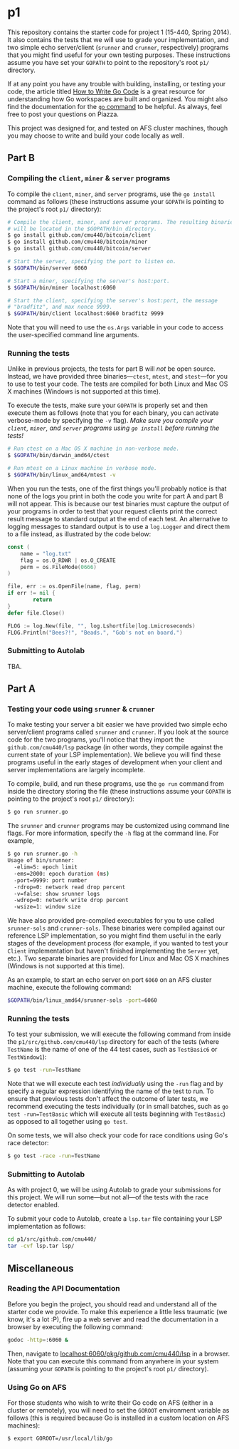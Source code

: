 p1
==

This repository contains the starter code for project 1 (15-440, Spring 2014). It also contains
the tests that we will use to grade your implementation, and two simple echo server/client
(`srunner` and `crunner`, respectively) programs that you might find useful for your own testing
purposes. These instructions assume you have set your `GOPATH` to point to the repository's
root `p1/` directory.

If at any point you have any trouble with building, installing, or testing your code, the article
titled [How to Write Go Code](http://golang.org/doc/code.html) is a great resource for understanding
how Go workspaces are built and organized. You might also find the documentation for the
[`go` command](http://golang.org/cmd/go/) to be helpful. As always, feel free to post your questions
on Piazza.

This project was designed for, and tested on AFS cluster machines, though you may choose to
write and build your code locally as well.

## Part B

### Compiling the `client`, `miner` & `server` programs

To compile the `client`, `miner`, and `server` programs, use the `go install` command
as follows (these instructions assume your
`GOPATH` is pointing to the project's root `p1/` directory):

```bash
# Compile the client, miner, and server programs. The resulting binaries
# will be located in the $GOPATH/bin directory.
$ go install github.com/cmu440/bitcoin/client
$ go install github.com/cmu440/bitcoin/miner
$ go install github.com/cmu440/bitcoin/server

# Start the server, specifying the port to listen on.
$ $GOPATH/bin/server 6060

# Start a miner, specifying the server's host:port.
$ $GOPATH/bin/miner localhost:6060

# Start the client, specifying the server's host:port, the message
# "bradfitz", and max nonce 9999.
$ $GOPATH/bin/client localhost:6060 bradfitz 9999
```

Note that you will need to use the `os.Args` variable in your code to access the user-specified
command line arguments.

### Running the tests

Unlike in previous projects, the tests for part B will _not_ be open source. Instead, we have
provided three binaries&mdash;`ctest`, `mtest`, and `stest`&mdash;for you to use to test your code. 
The tests are compiled for both Linux and Mac OS X machines (Windows is not supported at this time).

To execute the tests, make sure your `GOPATH` is properly set and then execute them as follows (note
that you for each binary, you can activate verbose-mode by specifying the `-v` flag). _Make sure you
compile your `client`, `miner`, and `server` programs using `go install` before running the tests!_

```bash
# Run ctest on a Mac OS X machine in non-verbose mode.
$ $GOPATH/bin/darwin_amd64/ctest

# Run mtest on a Linux machine in verbose mode.
$ $GOPATH/bin/linux_amd64/mtest -v
```

When you run the tests, one of the first things you'll probably notice is that none of the logs
you print in both the code you write for part A and part B will not appear. This is because
our test binaries must capture the output of your programs in order to test that your request clients
print the correct result message to standard output at the end of each test. An alternative to
logging messages to standard output is to use a `log.Logger` and direct them to a file instead, as
illustrated by the code below:

```go
const (
	name = "log.txt"
	flag = os.O_RDWR | os.O_CREATE 
	perm = os.FileMode(0666)
)

file, err := os.OpenFile(name, flag, perm)
if err != nil {
        return
}
defer file.Close()

FLOG := log.New(file, "", log.Lshortfile|log.Lmicroseconds)
FLOG.Println("Bees?!", "Beads.", "Gob's not on board.")
```

### Submitting to Autolab

TBA.

## Part A

### Testing your code using `srunner` & `crunner`

To make testing your server a bit easier we have provided two simple echo server/client
programs called `srunner` and `crunner`. If you look at the source code for the two programs,
you'll notice that they import the `github.com/cmu440/lsp` package (in other words, they compile
against the current state of your LSP implementation). We believe you will find these programs
useful in the early stages of development when your client and server implementations are
largely incomplete.

To compile, build, and run these programs, use the `go run` command from inside the directory
storing the file (these instructions assume your `GOPATH` is pointing to the project's root
`p1/` directory):

```bash
$ go run srunner.go
```

The `srunner` and `crunner` programs may be customized using command line flags. For more
information, specify the `-h` flag at the command line. For example,

```sh
$ go run srunner.go -h
Usage of bin/srunner:
  -elim=5: epoch limit
  -ems=2000: epoch duration (ms)
  -port=9999: port number
  -rdrop=0: network read drop percent
  -v=false: show srunner logs
  -wdrop=0: network write drop percent
  -wsize=1: window size
```

We have also provided pre-compiled executables for you to use called `srunner-sols` and `crunner-sols`. 
These binaries were compiled against our reference LSP implementation,
so you might find them useful in the early stages of the development process (for example, if you wanted to test your 
`Client` implementation but haven't finished implementing the `Server` yet, etc.). Two separate binaries
are provided for Linux and Mac OS X machines (Windows is not supported at this time). 

As an example, to start an echo server on port `6060` on an AFS cluster machine, execute the following command:

```sh
$GOPATH/bin/linux_amd64/srunner-sols -port=6060
```

### Running the tests

To test your submission, we will execute the following command from inside the
`p1/src/github.com/cmu440/lsp` directory for each of the tests (where `TestName` is the
name of one of the 44 test cases, such as `TestBasic6` or `TestWindow1`):

```sh
$ go test -run=TestName
```

Note that we will execute each test _individually_ using the `-run` flag and by specify a regular expression
identifying the name of the test to run. To ensure that previous tests don't affect the outcome of later tests,
we recommend executing the tests individually (or in small batches, such as `go test -run=TestBasic` which will
execute all tests beginning with `TestBasic`) as opposed to all together using `go test`.

On some tests, we will also check your code for race conditions using Go's race detector:

```sh
$ go test -race -run=TestName
```

### Submitting to Autolab

As with project 0, we will be using Autolab to grade your submissions for this project. 
We will run some&mdash;but not all&mdash;of the tests with the race detector enabled.

To submit your code to Autolab, create a `lsp.tar` file containing your LSP implementation as follows:

```sh
cd p1/src/github.com/cmu440/
tar -cvf lsp.tar lsp/
```

## Miscellaneous

### Reading the API Documentation

Before you begin the project, you should read and understand all of the starter code we provide.
To make this experience a little less traumatic (we know, it's a lot :P), 
fire up a web server and read the documentation in a browser by executing the following command:

```sh
godoc -http=:6060 &
```

Then, navigate to [localhost:6060/pkg/github.com/cmu440/lsp](http://localhost:6060/pkg/github.com/cmu440/lsp) in a browser.
Note that you can execute this command from anywhere in your system (assuming your `GOPATH`
is pointing to the project's root `p1/` directory).

### Using Go on AFS

For those students who wish to write their Go code on AFS (either in a cluster or remotely), you will
need to set the `GOROOT` environment variable as follows (this is required because Go is installed
in a custom location on AFS machines):

```bash
$ export GOROOT=/usr/local/lib/go
```
